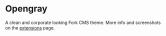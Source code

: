 # Opengray

A clean and corporate looking Fork CMS theme. More info and screenshots on the [extensions](http://www.fork-cms.com/extensions/detail/opengray) page.